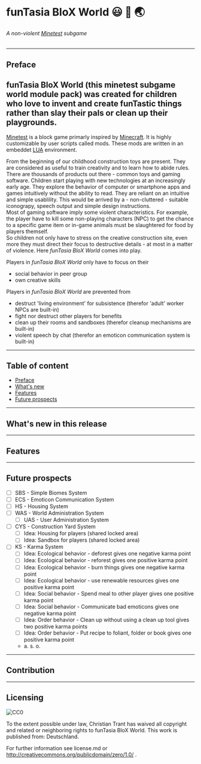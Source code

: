 <!-- 
[//]: # (project_name = 'funTasia BloX World')
[//]: # (project_alias = 'funtasia')
[//]: # (file_name = readme)
[//]: # (file_extension = md)
[//]: # (file_format = markdown)
[//]: # (file_version = {major_version = 0, minor_version = 1, patch_version = 0, suffix_version = {'unreleased', 'alpha'}})
[//]: # [!] File version numbers have to match with that release version number where the file was last amended
[//]: # (author = {surname = 'Christian', lastname = 'Trant'})
[//]: # (date_of_creation = {day = 21, month = 05, year = 2017})
[//]: # (date_of_last_change = {day = 22, month = 05, year = 2017})
[//]: # (license = 'CC0') 
-->
# **funTasia BloX World** :smiley: :game_die: :earth_asia:
###### _A non-violent [Minetest](http://www.minetest.net/) subgame_
---
## Preface
**funTasia BloX World** (this minetest subgame world module pack) was created for children who love to invent and create funTastic things rather than slay their pals or clean up their playgrounds.
---
<!-- 
[//]: # (todo = 'Place repo badges here')
[//]: # (---)
-->
[Minetest](http://www.minetest.net/) is a block game primarly inspired by [Minecraft](https://minecraft.net/de-de/). It is highly customizable by user scripts called mods. These mods are written in an embeddet [LUA](https://www.lua.org/) environment.

From the beginning of our childhood construction toys are present. They are considered as useful to train creativity and to learn how to abide rules. There are thousands of products out there - common toys and gaming software. Children start playing with new technologies at an increasingly early age. They explore the behavior of computer or smartphone apps and games intuitively without the ability to read. They are reliant on an intuitive and simple usablility. This would be arrived by a - non-cluttered - suitable iconograpy, speech output and simple design instructions.  
Most of gaming software imply some violent characteristics. For example, the player have to kill some non-playing characters (NPC) to get the chance to a specific game item or in-game animals must be slaughtered for food by players themself.  
So children not only have to stress on the creative construction site, even more they must direct their focus to destructive details - at most in a matter of violence. Here *funTasia BloX World* comes into play.

Players in *funTasia BloX World* only have to focus on their
* social behavior in peer group 
* own creative skills

<!--
[//]: # (todo = 'add more fancy pros')
-->

Players in *funTasia BloX World* are prevented from
* destruct 'living environment' for subsistence (therefor 'adult' worker NPCs are built-in) 
* fight nor destruct other players for benefits
* clean up their rooms and sandboxes (therefor cleanup mechanisms are built-in)
* violent speech by chat (therefor an emoticon communication system is built-in)
---

## Table of content
<!-- [//]: # (todo = 'set reference links')
-->
* [Preface](#preface)
* [What's new](#whats-new-in-this-release)
* [Features](#features)
* [Future prospects](#future-prospects)
---
## What's new in this release
<!--
[//]: # (Excerpt of REALLY important changelog.md entries)
[//]: # (Stress to new features, improvements and major bugfixes)
-->
---
## Features
---
## Future prospects
- [ ] SBS - Simple Biomes System
- [ ] ECS - Emoticon Communication System
- [ ] HS - Housing System
- [ ] WAS - World Administration System
  - [ ] UAS - User Administration System
- [ ] CYS - Construction Yard System
  - [ ] Idea: Housing for players (shared locked area)
  - [ ] Idea: Sandbox for players (shared locked area)
- [ ] KS - Karma System
  - [ ] Idea: Ecological behavior - deforest gives one negative karma point
  - [ ] Idea: Ecological behavior - reforest gives one positive karma point
  - [ ] Idea: Ecological behavior - burn things gives one negative karma point
  - [ ] Idea: Ecological behavior - use renewable resources gives one positive karma point
  - [ ] Idea: Social behavior - Spend meal to other player gives one positive karma point
  - [ ] Idea: Social behavior - Communicate bad emoticons gives one negative karma point
  - [ ] Idea: Order behavior - Clean up without using a clean up tool gives two positive karma points
  - [ ] Idea: Order behavior - Put recipe to foliant, folder or book gives one positive karma point
  - a. s. o.
---
## Contribution
<!--
[//]: # (todo = 'add authors and licenses of used resources here')
[//]: # (todo = 'add link to contributing.md')
-->
---
## Licensing
![CC0](http://i.creativecommons.org/p/zero/1.0/88x31.png)

To the extent possible under law, Christian Trant has waived all copyright and related or neighboring rights to funTasia BloX World. This work is published from: Deutschland.

For further information see license.md or http://creativecommons.org/publicdomain/zero/1.0/ .
